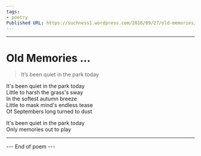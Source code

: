 ```yaml
---
tags: 
- poetry
Published URL: https://suchness1.wordpress.com/2016/09/27/old-memories/
---
```

---  
  
# Old Memories …  
> It’s been quiet in the park today  


It's been quiet in the park today  
Little to harsh the grass's sway  
In the softest autumn breeze  
Little to mask mind's endless tease  
Of Septembers long turned to dust  
  
It's been quiet in the park today  
Only memories out to play  
  
  
---  
 --- End of poem ---